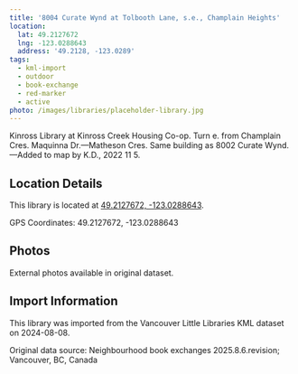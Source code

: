 ```yaml
---
title: '8004 Curate Wynd at Tolbooth Lane, s.e., Champlain Heights'
location:
  lat: 49.2127672
  lng: -123.0288643
  address: '49.2128, -123.0289'
tags:
  - kml-import
  - outdoor
  - book-exchange
  - red-marker
  - active
photo: /images/libraries/placeholder-library.jpg
---
```

Kinross Library at Kinross Creek Housing Co-op.
 Turn e. from Champlain Cres.
Maquinna Dr.—Matheson Cres.
Same building as 8002 Curate Wynd.
—Added to map by K.D., 2022 11 5.

## Location Details

This library is located at [49.2127672, -123.0288643](https://www.google.com/maps?q=49.2127672,-123.0288643).

GPS Coordinates: 49.2127672, -123.0288643

## Photos

External photos available in original dataset.

## Import Information

This library was imported from the Vancouver Little Libraries KML dataset on 2024-08-08.

Original data source: Neighbourhood book exchanges 2025.8.6.revision; Vancouver, BC, Canada

